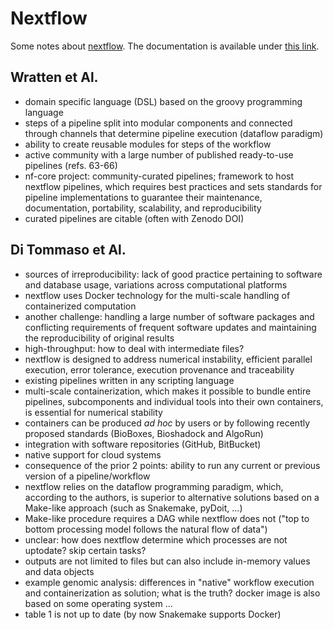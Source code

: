 Nextflow
========
Some notes about [nextflow](https://nextflow.io/). The documentation is available under [this link](https://www.nextflow.io/docs/latest/index.html).

Wratten et Al.
--------------
* domain specific language (DSL) based on the groovy programming language
* steps of a pipeline split into modular components and connected through channels that determine pipeline execution (dataflow paradigm)
* ability to create reusable modules for steps of the workflow
* active community with a large number of published ready-to-use pipelines (refs. 63-66)
* nf-core project: community-curated pipelines; framework to host nextflow pipelines, which requires best practices and sets standards for pipeline implementations to guarantee their maintenance, documentation, portability, scalability, and reproducibility
* curated pipelines are citable (often with Zenodo DOI) 

Di Tommaso et Al.
-----------------
* sources of irreproducibility: lack of good practice pertaining to software and database usage, variations across computational platforms
* nextflow uses Docker technology for the multi-scale handling of containerized computation
* another challenge: handling a large number of software packages and conflicting requirements of frequent software updates and maintaining the reproducibility of original results
* high-throughput: how to deal with intermediate files?
* nextflow is designed to address numerical instability, efficient parallel execution, error tolerance, execution provenance and traceability
* existing pipelines written in any scripting language
* multi-scale containerization, which makes it possible to bundle entire pipelines, subcomponents and individual tools into their own containers, is essential for numerical stability
* containers can be produced *ad hoc* by users or by following recently proposed standards (BioBoxes, Bioshadock and AlgoRun)
* integration with software repositories (GitHub, BitBucket)
* native support for cloud systems
* consequence of the prior 2 points: ability to run any current or previous version of a pipeline/workflow
* nextflow relies on the dataflow programming paradigm, which, according to the authors, is superior to alternative solutions based on a Make-like approach (such as Snakemake, pyDoit, ...)
* Make-like procedure requires a DAG while nextflow does not ("top to bottom processing model follows the natural flow of data")
* unclear: how does nextflow determine which processes are not uptodate? skip certain tasks?
* outputs are not limited to files but can also include in-memory values and data objects
* example genomic analysis: differences in "native" workflow execution and containerization as solution; what is the truth? docker image is also based on some operating system ...
* table 1 is not up to date (by now Snakemake supports Docker)
